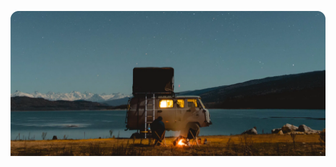 ![](src/cover.webp)

<table width="100%" border="0" cellpadding="30" cellspacing="0" bgcolor="transparent" align="left" frame="void">



</table><!-- IDLERY-END -->
